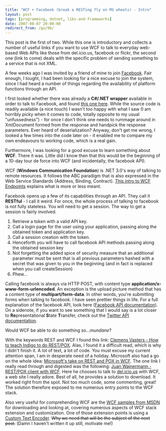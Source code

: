 ```yaml
---
title: "WCF + Facebook (break a RESTing fly on MS wheels) - Intro"
layout: post
tags: [programming, dotnet, libs-and-frameworks]
date: 2007-08-07 20:00:00
redirect_from: /go/96/
---
```


<div class="messages status">This post is the first of two. While this one is introductory and collects a number of useful links if you want to use WCF to talk to everyday web-based Web APIs like those from del.icio.us, facebook or flickr, the second one (link to come) deals with the specific problem of sending something to a service that is not XML.</div>

A few weeks ago I was invited by a friend of mine to join [Facebook](http://www.facebook.com). Fair enough, I tought, I had been looking for a nice excuse to join the system, since I had heard a number of things regarding the availability of platform functions through an API.

I first looked whether there was already a **C#/.NET wrapper** available in order to talk to Facebook, and found [this one here](http://camelot.homelinux.com/facebook/). While the source code is readily available (a nice touch) I wasn't too happy with what I saw (I am horribly picky when it comes to code, totally opposite to my usual "unfussedness") - for once I don't think one needs to rummage around in XmlDocument formed from the response and handpick the response parameters. Ever heard of deserialization? Anyway, don't get me wrong, I looked a few times into the code later on - it enabled me to compare my own endeavours to working code, which is a real gain.

 Furthermore, I was looking for a good excuse to learn something about **WCF**. There it was. Little did I know then that this would be the beginning of a 10-day tour de force into WCF (and incidentally, the facebook API).

WCF (**Windows Communication Foundation**) is .NET 3.0's way of talking to remote resources. It follows the ABC paradigm that is also expressed in the Web Service Standards (Address, Binding, Contract). [This intro to WCF Endpoints](http://msdn2.microsoft.com/en-us/library/ms733107.aspx) explains what is more or less meant.

Facebook opens up a few of its capabilities through an API. They call it **RESTful** - I call it weird. For once, the whole process of talking to facebook is not fully stateless. You will need to get a session. The way to get a session is fairly involved.

1.  Retrieve a token with a valid API key.
2.  Call a login page for the user using your application, passing along the obtained token and application key.
3.  Call a session creation with the token.
4.  Henceforth you will have to call facebook API methods passing along the obtained session key
5.  Not forgetting the added spice of security measure that an additional parameter must be sent that is all previous parameters hashed with a secret that was given to you in the beginning (and in fact is replaced when you call createSession)
6.  Phew...

Calling facebook is always via HTTP POST, with content type **application/x-www-form-urlencoded**. An exception is the upload picture method that has a content type of **multipart/form-data**. In other words, you're submitting forms when talking to facebook. I have seen prettier things in life. For a full explanation of the facebook API, look here ([Facebook API documentation](http://developers.facebook.com/documentation.php?v=1.0&doc=)). On a sidenote, if you want to see something that I would say is a lot closer to **Re**presentational **S**tate **T**ransfer, check out the [Twitter API documentation](http://groups.google.com/group/twitter-development-talk/web/api-documentation).

Would WCF be able to do something so..._mundane_?

With the keywords REST and WCF I found this link: [Clemens Vasters - How to teach Indigo to do REST/POX](http://staff.newtelligence.net/clemensv/PermaLink,guid,2d61b97b-3a6e-46bd-89db-b1b20499ba18.aspx). Alas, I found it a difficult read, which is why I didn't finish it. A lot of text, a lot of code. You must excuse my current attention span, I am in desperate need of a holiday. Microsoft also had a go on the whole idea: [Microsoft's take on REST and POX in WCF](http://msdn2.microsoft.com/En-US/library/aa395208.aspx). The one link I really read through and digested was the following: [Juan Wajnermann - REST/POX client with WCF](http://weblogs.manas.com.ar/waj/2007/05/13/rest-pox-client-with-wcf/). Here he chooses to talk to [del.icio.us](http://del.icio.us) with WCF, a web site I really adore. Best of all, he provides a solution to download. It worked right from the spot. Not too much code, some commenting, great! The solution therefore exposed to me numerous entry points to the WCF stack.

Also very useful for comprehending WCF are the [WCF samples from MSDN](http://msdn2.microsoft.com/en-us/library/ms751527(VS.90).aspx) for downloading and looking at, covering numerous aspects of WCF stack extension and customization. One of those extension points is using a [Custom Text Encoder](http://msdn2.microsoft.com/en-us/library/ms751486(VS.90).aspx). <strike>Why we need that will be the subject of the next post.</strike> (Damn I haven't written it up still, motivate me!)
